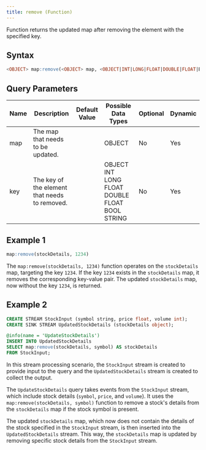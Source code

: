 ```yaml
---
title: remove (Function)
---
```


Function returns the updated map after removing the element with the specified key.

## Syntax

```sql
<OBJECT> map:remove(<OBJECT> map, <OBJECT|INT|LONG|FLOAT|DOUBLE|FLOAT|BOOL|STRING> key)
```

## Query Parameters

| Name | Description   | Default Value | Possible Data Types  | Optional | Dynamic |
|------|---------------|---------------|----------------------|----------|---------|
| map  | The map that needs to be updated.   |             | OBJECT   | No  | Yes |
| key  | The key of the element that needs to removed. |         | OBJECT INT LONG FLOAT DOUBLE FLOAT BOOL STRING | No | Yes  |

## Example 1

```sql
map:remove(stockDetails, 1234)
```

The `map:remove(stockDetails, 1234)` function operates on the `stockDetails` map, targeting the key `1234`. If the key `1234` exists in the `stockDetails` map, it removes the corresponding key-value pair. The updated `stockDetails` map, now without the key `1234`, is returned.

## Example 2

```sql
CREATE STREAM StockInput (symbol string, price float, volume int);
CREATE SINK STREAM UpdatedStockDetails (stockDetails object);

@info(name = 'UpdateStockDetails')
INSERT INTO UpdatedStockDetails
SELECT map:remove(stockDetails, symbol) AS stockDetails
FROM StockInput;
```

In this stream processing scenario, the `StockInput` stream is created to provide input to the query and the `UpdatedStockDetails` stream is created to collect the output.

The `UpdateStockDetails` query takes events from the `StockInput` stream, which include stock details (`symbol`, `price`, and `volume`). It uses the `map:remove(stockDetails, symbol)` function to remove a stock's details from the `stockDetails` map if the stock symbol is present.

The updated `stockDetails` map, which now does not contain the details of the stock specified in the `StockInput` stream, is then inserted into the `UpdatedStockDetails` stream. This way, the `stockDetails` map is updated by removing specific stock details from the `StockInput` stream.
